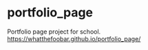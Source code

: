# portfolio_page
Portfolio page project for school. https://whatthefoobar.github.io/portfolio_page/

